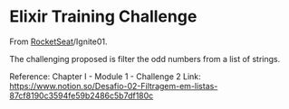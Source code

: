 # Elixir Training Challenge

From [RocketSeat](https://rocketseat.com.br)/Ignite01.

The challenging proposed is filter the odd numbers from a list of strings.

Reference: Chapter I - Module 1 - Challenge 2
Link: <https://www.notion.so/Desafio-02-Filtragem-em-listas-87cf8190c3594fe59b2486c5b7df180c>

